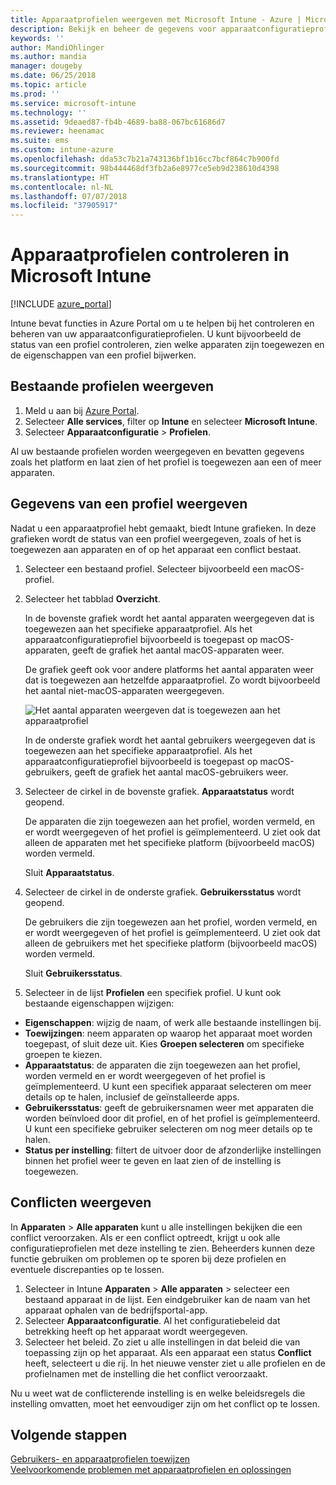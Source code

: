```yaml
---
title: Apparaatprofielen weergeven met Microsoft Intune - Azure | Microsoft Docs
description: Bekijk en beheer de gegevens voor apparaatconfiguratieprofielen in Microsoft Intune. Bekijk een grafiek van het aantal apparaten dat is toegewezen aan een profiel, en bekijk aan welke apparaten profielen zijn toegewezen of op welke apparaten een profiel is geïmplementeerd. Kan tevens fouten opsporen in profielen met conflicterende instellingen.
keywords: ''
author: MandiOhlinger
ms.author: mandia
manager: dougeby
ms.date: 06/25/2018
ms.topic: article
ms.prod: ''
ms.service: microsoft-intune
ms.technology: ''
ms.assetid: 9deaed87-fb4b-4689-ba88-067bc61686d7
ms.reviewer: heenamac
ms.suite: ems
ms.custom: intune-azure
ms.openlocfilehash: dda53c7b21a743136bf1b16cc7bcf864c7b900fd
ms.sourcegitcommit: 98b444468df3fb2a6e8977ce5eb9d238610d4398
ms.translationtype: HT
ms.contentlocale: nl-NL
ms.lasthandoff: 07/07/2018
ms.locfileid: "37905917"
---
```

# <a name="monitor-device-profiles-in-microsoft-intune"></a>Apparaatprofielen controleren in Microsoft Intune

[!INCLUDE [azure_portal](./includes/azure_portal.md)]

Intune bevat functies in Azure Portal om u te helpen bij het controleren en beheren van uw apparaatconfiguratieprofielen. U kunt bijvoorbeeld de status van een profiel controleren, zien welke apparaten zijn toegewezen en de eigenschappen van een profiel bijwerken.

## <a name="view-existing-profiles"></a>Bestaande profielen weergeven

1. Meld u aan bij [Azure Portal](https://portal.azure.com).
2. Selecteer **Alle services**, filter op **Intune** en selecteer **Microsoft Intune**.
3. Selecteer **Apparaatconfiguratie** > **Profielen**.

Al uw bestaande profielen worden weergegeven en bevatten gegevens zoals het platform en laat zien of het profiel is toegewezen aan een of meer apparaten.

## <a name="view-details-on-a-profile"></a>Gegevens van een profiel weergeven

Nadat u een apparaatprofiel hebt gemaakt, biedt Intune grafieken. In deze grafieken wordt de status van een profiel weergegeven, zoals of het is toegewezen aan apparaten en of op het apparaat een conflict bestaat.

1. Selecteer een bestaand profiel. Selecteer bijvoorbeeld een macOS-profiel.
2. Selecteer het tabblad **Overzicht**.

    In de bovenste grafiek wordt het aantal apparaten weergegeven dat is toegewezen aan het specifieke apparaatprofiel. Als het apparaatconfiguratieprofiel bijvoorbeeld is toegepast op macOS-apparaten, geeft de grafiek het aantal macOS-apparaten weer.

    De grafiek geeft ook voor andere platforms het aantal apparaten weer dat is toegewezen aan hetzelfde apparaatprofiel. Zo wordt bijvoorbeeld het aantal niet-macOS-apparaten weergegeven.

    ![Het aantal apparaten weergeven dat is toegewezen aan het apparaatprofiel](./media/device-configuration-profile-graphical-chart.png)

    In de onderste grafiek wordt het aantal gebruikers weergegeven dat is toegewezen aan het specifieke apparaatprofiel. Als het apparaatconfiguratieprofiel bijvoorbeeld is toegepast op macOS-gebruikers, geeft de grafiek het aantal macOS-gebruikers weer.

3. Selecteer de cirkel in de bovenste grafiek. **Apparaatstatus** wordt geopend.

    De apparaten die zijn toegewezen aan het profiel, worden vermeld, en er wordt weergegeven of het profiel is geïmplementeerd. U ziet ook dat alleen de apparaten met het specifieke platform (bijvoorbeeld macOS) worden vermeld.

    Sluit **Apparaatstatus**.

4. Selecteer de cirkel in de onderste grafiek. **Gebruikersstatus** wordt geopend. 

    De gebruikers die zijn toegewezen aan het profiel, worden vermeld, en er wordt weergegeven of het profiel is geïmplementeerd. U ziet ook dat alleen de gebruikers met het specifieke platform (bijvoorbeeld macOS) worden vermeld.

    Sluit **Gebruikersstatus**.

5. Selecteer in de lijst **Profielen** een specifiek profiel. U kunt ook bestaande eigenschappen wijzigen:
  - **Eigenschappen**: wijzig de naam, of werk alle bestaande instellingen bij.
  - **Toewijzingen**: neem apparaten op waarop het apparaat moet worden toegepast, of sluit deze uit. Kies **Groepen selecteren** om specifieke groepen te kiezen.
  - **Apparaatstatus**: de apparaten die zijn toegewezen aan het profiel, worden vermeld en er wordt weergegeven of het profiel is geïmplementeerd. U kunt een specifiek apparaat selecteren om meer details op te halen, inclusief de geïnstalleerde apps.
  - **Gebruikersstatus**: geeft de gebruikersnamen weer met apparaten die worden beïnvloed door dit profiel, en of het profiel is geïmplementeerd. U kunt een specifieke gebruiker selecteren om nog meer details op te halen.
  - **Status per instelling**: filtert de uitvoer door de afzonderlijke instellingen binnen het profiel weer te geven en laat zien of de instelling is toegewezen.

## <a name="view-conflicts"></a>Conflicten weergeven

In **Apparaten** > **Alle apparaten** kunt u alle instellingen bekijken die een conflict veroorzaken. Als er een conflict optreedt, krijgt u ook alle configuratieprofielen met deze instelling te zien. Beheerders kunnen deze functie gebruiken om problemen op te sporen bij deze profielen en eventuele discrepanties op te lossen.

1. Selecteer in Intune **Apparaten** > **Alle apparaten** > selecteer een bestaand apparaat in de lijst. Een eindgebruiker kan de naam van het apparaat ophalen van de bedrijfsportal-app.
2. Selecteer **Apparaatconfiguratie**. Al het configuratiebeleid dat betrekking heeft op het apparaat wordt weergegeven.
3. Selecteer het beleid. Zo ziet u alle instellingen in dat beleid die van toepassing zijn op het apparaat. Als een apparaat een status **Conflict** heeft, selecteert u die rij. In het nieuwe venster ziet u alle profielen en de profielnamen met de instelling die het conflict veroorzaakt.

Nu u weet wat de conflicterende instelling is en welke beleidsregels die instelling omvatten, moet het eenvoudiger zijn om het conflict op te lossen. 

## <a name="next-steps"></a>Volgende stappen
[Gebruikers- en apparaatprofielen toewijzen](device-profile-assign.md)  
[Veelvoorkomende problemen met apparaatprofielen en oplossingen](device-profile-troubleshoot.md)